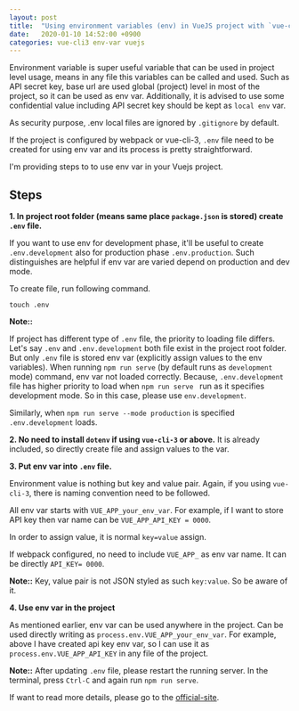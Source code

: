 ```yaml
---
layout: post
title:  "Using environment variables (env) in VueJS project with `vue-cli-3`"
date:   2020-01-10 14:52:00 +0900
categories: vue-cli3 env-var vuejs
---
```

Environment variable is super useful variable that can be used in project level usage, means in any file this variables can be called and used. Such as API secret key, base url are used global (project) level in most of the project, so it can be used as env var. Additionally, it is advised to use some confidential value including API secret key should be kept as `local env` var.

As security purpose, .env local files are ignored by `.gitignore` by default.

If the project is configured by webpack or vue-cli-3, `.env` file need to be created for using env var and its process is pretty straightforward.

 I'm providing steps to to use env var in your Vuejs project.

## Steps

 **1. In project root folder (means same place `package.json` is stored) create `.env` file.**

If you want to use env for development phase, it'll be useful to create `.env.development` also for production phase `.env.production`. Such distinguishes are helpful if env var are varied depend on production and dev mode.

To create file, run following command.

`touch .env  `

**Note::**

If project has different type of `.env` file, the priority to loading file differs.
Let's say `.env` and `.env.development` both file exist in the project root folder. But only `.env` file is stored env var (explicitly assign values to the env variables). When running `npm run serve` (by default runs as `development` mode) command, env var not loaded correctly. Because, `.env.development` file has higher priority to load when `npm run serve ` run as it specifies development mode. So in this case, please use `env.development`.

Similarly, when `npm run serve --mode production` is specified `.env.development` loads.

 **2. No need to install `dotenv` if using `vue-cli-3` or above.**
It is already included, so directly create file and assign values to the var.

**3. Put env var into `.env` file.**

Environment value is nothing but key and value pair. Again, if you using `vue-cli-3`, there is naming convention need to be followed.

All env var starts with `VUE_APP_your_env_var`. For example, if I want to store API key then var name can be `VUE_APP_API_KEY = 0000`.

In order to assign value, it is normal `key=value` assign. 

If webpack configured, no need to include `VUE_APP_` as env var name. It can be directly `API_KEY= 0000`.

**Note::**
Key, value pair is not JSON styled as such `key:value`. So be aware of it.

**4. Use env var in the project**

As mentioned earlier, env var can be used anywhere in the project. Can be used directly writing as `process.env.VUE_APP_your_env_var`. For example, above I have created api key env var, so I can use it as `process.env.VUE_APP_API_KEY` in any file of the project.

**Note::**
After updating `.env` file, please restart the running server. In the terminal, press `Ctrl-C` and again run `npm run serve`.

If want to read more details, please go to the [official-site](https://cli.vuejs.org/guide/mode-and-env.html#example-staging-mode).